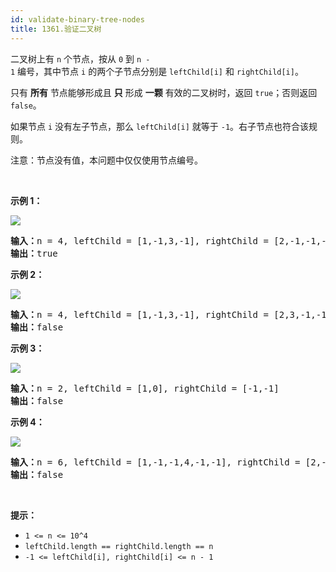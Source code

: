 ```yaml
---
id: validate-binary-tree-nodes
title: 1361.验证二叉树
---
```

二叉树上有 <code>n</code> 个节点，按从 <code>0</code> 到 <code>n - 1</code> 编号，其中节点 <code>i</code> 的两个子节点分别是 <code>leftChild[i]</code> 和 <code>rightChild[i]</code>。

只有 **所有** 节点能够形成且 **只** 形成 **一颗** 有效的二叉树时，返回 <code>true</code>；否则返回 <code>false</code>。

如果节点 <code>i</code> 没有左子节点，那么 <code>leftChild[i]</code> 就等于 <code>-1</code>。右子节点也符合该规则。

注意：节点没有值，本问题中仅仅使用节点编号。

 

**示例 1：**

**![](https://assets.leetcode-cn.com/aliyun-lc-upload/uploads/2020/02/23/1503_ex1.png)**


<pre><strong>输入：</strong>n = 4, leftChild = [1,-1,3,-1], rightChild = [2,-1,-1,-1]<br/><strong>输出：</strong>true<br/></pre>

**示例 2：**

**![](https://assets.leetcode-cn.com/aliyun-lc-upload/uploads/2020/02/23/1503_ex2.png)**


<pre><strong>输入：</strong>n = 4, leftChild = [1,-1,3,-1], rightChild = [2,3,-1,-1]<br/><strong>输出：</strong>false<br/></pre>

**示例 3：**

**![](https://assets.leetcode-cn.com/aliyun-lc-upload/uploads/2020/02/23/1503_ex3.png)**


<pre><strong>输入：</strong>n = 2, leftChild = [1,0], rightChild = [-1,-1]<br/><strong>输出：</strong>false<br/></pre>

**示例 4：**

**![](https://assets.leetcode-cn.com/aliyun-lc-upload/uploads/2020/02/23/1503_ex4.png)**


<pre><strong>输入：</strong>n = 6, leftChild = [1,-1,-1,4,-1,-1], rightChild = [2,-1,-1,5,-1,-1]<br/><strong>输出：</strong>false<br/></pre>

 

**提示：**


- <code>1 &lt;= n &lt;= 10^4</code>
- <code>leftChild.length == rightChild.length == n</code>
- <code>-1 &lt;= leftChild[i], rightChild[i] &lt;= n - 1</code>
